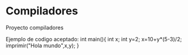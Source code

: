 # Compiladores
Proyecto compiladores

Ejemplo de codigo aceptado:
int main(){
    int x;
    int y=2;
    x=10+y*(5-3)/2;
    imprimir("Hola mundo",x,y);
}
